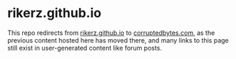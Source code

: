 # rikerz.github.io
This repo redirects from [rikerz.github.io](https://rikerz.github.io) to [corruptedbytes.com](https://corruptedbytes.com), as the previous content hosted here has moved there, and many links to this page still exist in user-generated content like forum posts.
